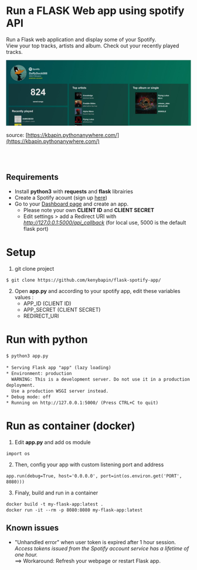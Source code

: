 # Run a FLASK Web app using spotify API


Run a Flask web application and display some of your Spotify.<br>
View your top tracks, artists and album. Check out your recently played tracks.

![image](preview.jpg?raw=true)

source: [https://kbapin.pythonanywhere.com/](https://kbapin.pythonanywhere.com/)

<br><br>
## Requirements
* Install **python3** with **requests** and **flask** librairies
* Create a Spotify acount (sign up [here](www.spotify.com))
* Go to your [Dashboard page](https://developer.spotify.com/dashboard/login) and create an app.
  - Please note your own **CLIENT ID** and **CLIENT SECRET**
  - Edit settings > add a Redirect URI with *http://127.0.0.1:5000/api_callback* (for local use, 5000 is the default flask port)
 

# Setup

1. git clone project
```
$ git clone https://github.com/kenybapin/flask-spotify-app/
```
2. Open **app.py** and according to your spotify app, edit these variables values : 
   - APP_ID (CLIENT ID)
   - APP_SECRET (CLIENT SECRET)
   - REDIRECT_URI

# Run with python

``` 
$ python3 app.py

* Serving Flask app "app" (lazy loading)
* Environment: production
  WARNING: This is a development server. Do not use it in a production deployment.
  Use a production WSGI server instead.
* Debug mode: off
* Running on http://127.0.0.1:5000/ (Press CTRL+C to quit)
```

    
# Run as container (docker)
1. Edit **app.py** and add os module
```
import os
```
2. Then, config your app with custom listening port and address
```
app.run(debug=True, host='0.0.0.0', port=int(os.environ.get('PORT', 8080)))
```
3. Finaly, build and run in a container 
```
docker build -t my-flask-app:latest .
docker run -it --rm -p 8080:8080 my-flask-app:latest
```    


## Known issues
- "Unhandled error" when user token is expired after 1 hour session.<br>
*Access tokens issued from the Spotify account service has a lifetime of one hour.* <br>
==> Workaround: Refresh your webpage or restart Flask app.
